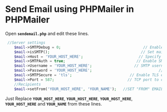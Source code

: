 # Send Email using PHPMailer in PHPMailer
Open **`sendemail.php`** and edit these lines.
``` php
 //Server settings
    $mail->SMTPDebug = 0;                                     // Enable verbose debug output
    $mail->isSMTP();                                         // Set mailer to use SMTP
    $mail->Host = 'YOUR_HOST_HERE';                       	// Specify main and backup SMTP servers
    $mail->SMTPAuth = true;                                // Enable SMTP authentication
    $mail->Username = 'YOUR_HOST_HERE';               	  // SMTP username
    $mail->Password = 'YOUR_HOST_HERE';                              // SMTP password
    $mail->SMTPSecure = 'tls';                          // Enable TLS encryption, `ssl` also accepted
    $mail->Port = 587;                                 // TCP port to connect to
    //Recipients
    $mail->setFrom('YOUR_HOST_HERE', 'YOUR_NAME');	 //SET "FROM" EMAIL AND NAME. 
```    
Just Replace **`YOUR_HOST_HERE`**, **`YOUR_HOST_HERE`**, **`YOUR_HOST_HERE`**, **`YOUR_HOST_HERE`** and **`YOUR_NAME`** from these lines.